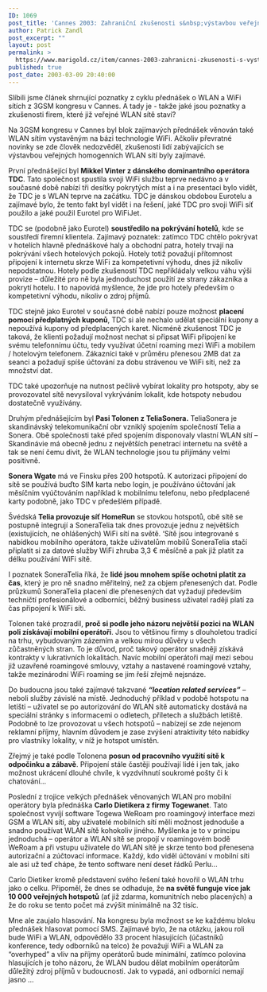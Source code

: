 ```yaml
---
ID: 1069
post_title: 'Cannes 2003: Zahraniční zkušenosti s&nbsp;výstavbou veřejných WLAN sítí'
author: Patrick Zandl
post_excerpt: ""
layout: post
permalink: >
  https://www.marigold.cz/item/cannes-2003-zahranicni-zkusenosti-s-vystavbou-verejnych-wlan-siti-1069
published: true
post_date: 2003-03-09 20:40:00
---
```

Slíbili jsme článek shrnující poznatky z cyklu přednášek o WLAN a WiFi sítích z 3GSM kongresu v Cannes. A tady je - takže jaké jsou poznatky a zkušenosti firem, které již veřejné WLAN sítě staví?<!--more--><P>Na 3GSM kongresu v Cannes byl blok zajímavých přednášek věnován také WLAN sítím vystavěným na bázi technologie WiFi. Ačkoliv převratné novinky se zde člověk nedozvěděl, zkušenosti lidí zabývajících se výstavbou veřejných homogenních WLAN sítí byly zajímavé. </P>
<P>První přednášející byl <STRONG>Mikkel Vinter z dánského dominantního operátora TDC</STRONG>. Tato společnost spustila svoji WiFi službu teprve nedávno a v současné době nabízí tři desítky pokrytých míst a i na presentaci bylo vidět, že TDC je s WLAN teprve na začátku. TDC je dánskou obdobou Eurotelu a zajímavé bylo, že tento fakt byl vidět i na řešení, jaké TDC pro svoji WiFi síť použilo a jaké použil Eurotel pro WiFiJet. </P>
<P>TDC se (podobně jako Eurotel) <STRONG>soustředilo na pokrývání hotelů</STRONG>, kde se soustředí firemní klientela. Zajímavý poznatek: zatímco TDC chtělo pokrývat v hotelích hlavně přednáškové haly a obchodní patra, hotely trvají na pokrývání všech hotelových pokojů. Hotely totiž považují přítomnost připojení k internetu skrze WiFi za kompetetivní výhodu, dnes již nikoliv nepodstatnou. Hotely podle zkušeností TDC nepřikládaly velkou váhu výši provize &#8211; důležité pro ně byla jednoduchost použití ze strany zákazníka a pokrytí hotelu. I to napovídá myšlence, že jde pro hotely především o kompetetivní výhodu, nikoliv o zdroj příjmů. </P>
<P>TDC stejně jako Eurotel v současné době nabízí pouze možnost <STRONG>placení pomocí předplatných kuponů</STRONG>, TDC si ale nechalo udělat speciální kupony a nepoužívá kupony od předplacených karet. Nicméně zkušenost TDC je taková, že klienti požadují možnost nechat si připsat WiFi připojení ke svému telefonnímu účtu, tedy využívat účetní roaming mezi WiFi a mobilem / hotelovým telefonem. Zákazníci také v průměru přenesou 2MB dat za seanci a požadují spíše účtování za dobu strávenou ve WiFi síti, než za množství dat. </P>
<P>TDC také upozorňuje na nutnost pečlivě vybírat lokality pro hotspoty, aby se provozovatel sítě nevysiloval vykrýváním lokalit, kde hotspoty nebudou dostatečně využívány. </P>
<P>Druhým přednášejícím byl <STRONG>Pasi Tolonen z TeliaSonera.</STRONG> TeliaSonera je skandinávský telekomunikační obr vzniklý spojením společností Telia a Sonera. Obě společnosti také před spojením disponovaly vlastní WLAN sítí &#8211; Skandinávie má obecně jednu z největších penetrací internetu na světě a tak se není čemu divit, že WLAN technologie jsou tu přijímány velmi positivně. </P>
<P><STRONG>Sonera Wgate</STRONG> má ve Finsku přes 200 hotspotů. K autorizaci připojení do sítě se používá buďto SIM karta nebo login, je používáno účtování jak měsíčním vyúčtováním například k mobilnímu telefonu, nebo předplacené karty podobně, jako TDC v předešlém případě. </P>
<P>Švédská <STRONG>Telia provozuje síť HomeRun</STRONG> se stovkou hotspotů, obě sítě se postupně integrují a SoneraTelia tak dnes provozuje jednu z největších (existujících, ne ohlášených) WiFi sítí na světě. &#8216;Sítě jsou integrované s nabídkou mobilního operátora, takže uživatelům mobilů SoneraTelia stačí připlatit si za datové služby WiFi zhruba 3,3 &#8364; měsíčně a pak již platit za délku používání WiFi sítě. </P>
<P>I poznatek SoneraTelia říká, že <STRONG>lidé jsou mnohem spíše ochotni platit za čas</STRONG>, který je pro ně snadno měřitelný, než za objem přenesených dat. Podle průzkumů SoneraTelia placení dle přenesených dat vyžadují především techničtí profesionálové a odborníci, běžný business uživatel raději platí za čas připojení k WiFi síti. </P>
<P>Tolonen také prozradil, <STRONG>proč si podle jeho názoru největší pozici na WLAN poli získávají mobilní operátoři</STRONG>. Jsou to většinou firmy s dlouholetou tradicí na trhu, vybudovaným zázemím a velkou mírou důvěry u všech zůčastněných stran. To je důvod, proč takový operátor snadněji získává kontrakty v lukrativních lokalitách. Navíc mobilní operátoři mají mezi sebou již uzavřené roamingové smlouvy, vztahy a nastavené roamingové vztahy, takže mezinárodní WiFi roaming se jim řeší zřejmě nejsnáze. </P>
<P>Do budoucna jsou také zajímavé takzvané <STRONG><EM>&#8220;location related services&#8221;</EM></STRONG> &#8211; neboli služby závislé na místě. Jednoduchý příklad v podobě hotspotu na letišti &#8211; uživatel se po autorizování do WLAN sítě automaticky dostává na speciální stránky s informacemi o odletech, příletech a službách letiště. Podobně to lze provozovat u všech hotspotů &#8211; nabízejí se zde nejenom reklamní příjmy, hlavním důvodem je zase zvýšení atraktivity této nabídky pro vlastníky lokality, v níž je hotspot umístěn. </P>
<P>Zřejmý je také podle Tolonena <STRONG>posun od pracovního využití sítě k odpočinku a zábavě</STRONG>. Připojení stále častěji používají lidé i jen tak, jako možnost ukrácení dlouhé chvíle, k vyzdvihnutí soukromé pošty či k chatování... </P>
<P>Poslední z trojice velkých přednášek věnovaných WLAN pro mobilní operátory byla přednáška <STRONG>Carlo Dietikera z firmy Togewanet</STRONG>. Tato společnost vyvíjí software Togewa WeRoam pro roamingový interface mezi GSM a WLAN sítí, aby uživatelé mobilních sítí měli možnost jednoduše a snadno používat WLAN sítě kohokoliv jiného. Myšlenka je to v principu jednoduchá &#8211; operátor a WLAN sítě se propojí v roamingovém bodě WeRoam a při vstupu uživatele do WLAN sítě je skrze tento bod přenesena autorizační a zúčtovací informace. Každý, kdo viděl účtování v mobilní síti ale asi už teď chápe, že tento software není deset řádků Perlu... </P>
<P>Carlo Dietiker kromě představení svého řešení také hovořil o WLAN trhu jako o celku. Připoměl, že dnes se odhaduje, že <STRONG>na světě funguje více jak 10 000 veřejných hotspotů</STRONG> (ať již zdarma, komunitních nebo placených) a že do roku se tento počet má zvýšit minimálně na 32 tisíc. </P>
<P>Mne ale zaujalo hlasování. Na kongresu byla možnost se ke každému bloku přednášek hlasovat pomocí SMS. Zajímavé bylo, že na otázku, jakou roli bude WiFi a WLAN, odpovědělo 33 procent hlasujících (účastníků konference, tedy odborníků na telco) že považují WiFi a WLAN za &#8220;overhyped&#8221; a vliv na příjmy operátorů bude minimální, zatímco polovina hlasujících je toho názoru, že WLAN budou dělat mobilním operátorům důležitý zdroj příjmů v budoucnosti. Jak to vypadá, ani odborníci nemají jasno ... 
<P></P>